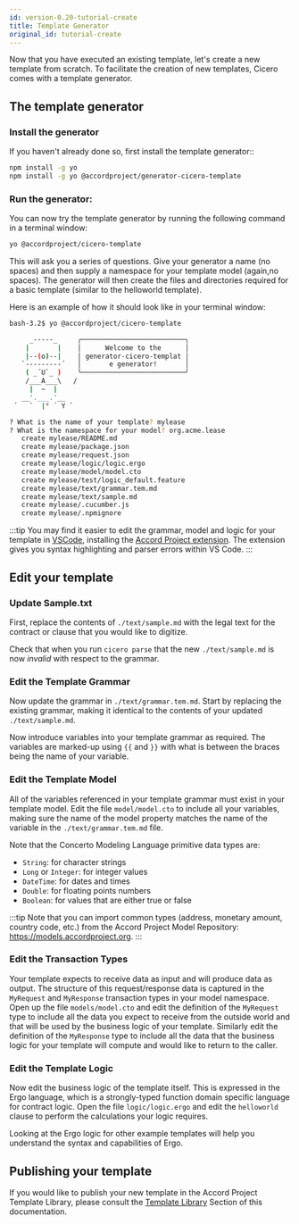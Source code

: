 ```yaml
---
id: version-0.20-tutorial-create
title: Template Generator
original_id: tutorial-create
---
```


Now that you have executed an existing template, let's create a new template from scratch. To facilitate the creation of new templates, Cicero comes with a template generator.

## The template generator

### Install the generator

If you haven't already done so, first install the template generator::

```bash
npm install -g yo
npm install -g yo @accordproject/generator-cicero-template
```

### Run the generator:

You can now try the template generator by running the following command in a terminal window:
```bash
yo @accordproject/cicero-template
```
This will ask you a series of questions. Give your generator a name (no spaces) and then supply a namespace for your template model (again,no spaces). The generator will then create the files and directories required for a basic template (similar to the helloworld template).

Here is an example of how it should look like in your terminal window:
```bash
bash-3.2$ yo @accordproject/cicero-template 

     _-----_     ╭──────────────────────────╮
    |       |    │      Welcome to the      │
    |--(o)--|    │ generator-cicero-templat │
   `---------´   │       e generator!       │
    ( _´U`_ )    ╰──────────────────────────╯
    /___A___\   /
     |  ~  |     
   __'.___.'__   
 ´   `  |° ´ Y ` 

? What is the name of your template? mylease
? What is the namespace for your model? org.acme.lease
   create mylease/README.md
   create mylease/package.json
   create mylease/request.json
   create mylease/logic/logic.ergo
   create mylease/model/model.cto
   create mylease/test/logic_default.feature
   create mylease/text/grammar.tem.md
   create mylease/text/sample.md
   create mylease/.cucumber.js
   create mylease/.npmignore
```

:::tip
You may find it easier to edit the grammar, model and logic for your template in [VSCode](https://code.visualstudio.com/), installing the [Accord Project extension](https://marketplace.visualstudio.com/items?itemName=accordproject.cicero-vscode-extension). The extension gives you syntax highlighting and parser errors within VS Code.
:::

## Edit your template

### Update Sample.txt

First, replace the contents of `./text/sample.md` with the legal text for the contract or clause that you would like to digitize.

Check that when you run `cicero parse` that the new `./text/sample.md` is now _invalid_ with respect to the grammar.

### Edit the Template Grammar

Now update the grammar in `./text/grammar.tem.md`. Start by replacing the existing grammar, making it identical to the contents of your updated `./text/sample.md`.

Now introduce variables into your template grammar as required. The variables are marked-up using `{{` and `}}` with what is between the braces being the name of your variable.

### Edit the Template Model

All of the variables referenced in your template grammar must exist in your template model. Edit
the file `model/model.cto` to include all your variables, making sure the name of the model property matches the name of the variable in the `./text/grammar.tem.md` file.

Note that the Concerto Modeling Language primitive data types are:

- `String`: for character strings
- `Long` or `Integer`: for integer values
- `DateTime`: for dates and times
- `Double`: for floating points numbers
- `Boolean`: for values that are either true or false

:::tip
Note that you can import common types (address, monetary amount, country code, etc.) from the Accord Project Model Repository: https://models.accordproject.org.
:::

### Edit the Transaction Types

Your template expects to receive data as input and will produce data as output. The structure of
this request/response data is captured in the `MyRequest` and `MyResponse` transaction types in your model
namespace. Open up the file `models/model.cto` and edit the definition of the `MyRequest` type to
include all the data you expect to receive from the outside world and that will be used by the
business logic of your template. Similarly edit the definition of the `MyResponse` type to include
all the data that the business logic for your template will compute and would like to return to the
caller.

### Edit the Template Logic

Now edit the business logic of the template itself. This is expressed in the Ergo language, which is a strongly-typed function domain specific language for contract logic. Open the file `logic/logic.ergo`
and edit the `helloworld` clause to perform the calculations your logic requires.

Looking at the Ergo logic for other example templates will help you understand the syntax and capabilities of Ergo.

## Publishing your template

If you would like to publish your new template in the Accord Project Template Library, please consult the [Template Library](tutorial-library) Section of this documentation.

